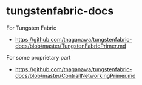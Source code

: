 # tungstenfabric-docs
For Tungsten Fabric
- https://github.com/tnaganawa/tungstenfabric-docs/blob/master/TungstenFabricPrimer.md

For some proprietary part
- https://github.com/tnaganawa/tungstenfabric-docs/blob/master/ContrailNetworkingPrimer.md
